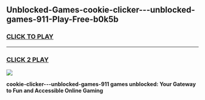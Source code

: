 
## Unblocked-Games-cookie-clicker---unblocked-games-911-Play-Free-b0k5b
<h3>
<a href="https://premium76.site?title=cookie-clicker---unblocked-games-911&ref=23A">CLICK TO PLAY</a></h3>
<hr>

<h3>
<a href="https://premium76.site?title=cookie-clicker---unblocked-games-911&ref=23A">CLICK 2 PLAY</a>
  
</h3>

<a href="https://premium76.site?title=cookie-clicker---unblocked-games-911&ref=23A"><img src="https://clearcache.store/games.png"></a>


**cookie-clicker---unblocked-games-911 games unblocked: Your Gateway to Fun and Accessible Online Gaming**
